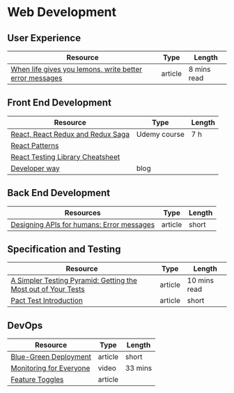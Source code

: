 # Web Development

## User Experience

| Resource                                                                                                                                          | Type    | Length      |
| ------------------------------------------------------------------------------------------------------------------------------------------------- | ------- | ----------- |
| [When life gives you lemons, write better error messages](https://wix-ux.com/when-life-gives-you-lemons-write-better-error-messages-46c5223e1a2f) | article | 8 mins read |

## Front End Development

| Resource                                                                                              | Type         | Length |
| ----------------------------------------------------------------------------------------------------- | ------------ | ------ |
| [React, React Redux and Redux Saga](https://www.udemy.com/course/react-redux-saga/)                   | Udemy course | 7 h    |
| [React Patterns](https://reactpatterns.com/)                                                          |              |        |
| [React Testing Library Cheatsheet](https://testing-library.com/docs/react-testing-library/cheatsheet) |              |        |
| [Developer way](https://www.developerway.com/)                                                        | blog         |        |

## Back End Development

| Resources                                                                                                       | Type    | Length |
| --------------------------------------------------------------------------------------------------------------- | ------- | ------ |
| [Designing APIs for humans: Error messages](https://dev.to/stripe/designing-apis-for-humans-error-messages-94p) | article | short  |

## Specification and Testing

| Resource                                                                                                                          | Type    | Length       |
| --------------------------------------------------------------------------------------------------------------------------------- | ------- | ------------ |
| [A Simpler Testing Pyramid: Getting the Most out of Your Tests ](https://www.infoq.com/articles/testing-pyramid-slow-fast-tests/) | article | 10 mins read |
| [Pact Test Introduction](https://docs.pact.io/)                                                                                   | article | short        |

## DevOps

| Resource                                                                                | Type    | Length  |
| --------------------------------------------------------------------------------------- | ------- | ------- |
| [Blue-Green Deployment](https://martinfowler.com/bliki/BlueGreenDeployment.html)        | article | short   |
| [Monitoring for Everyone](https://grafana.com/blog/2018/05/23/monitoring-for-everyone/) | video   | 33 mins |
| [Feature Toggles](https://martinfowler.com/articles/feature-toggles.html)               | article |         |
